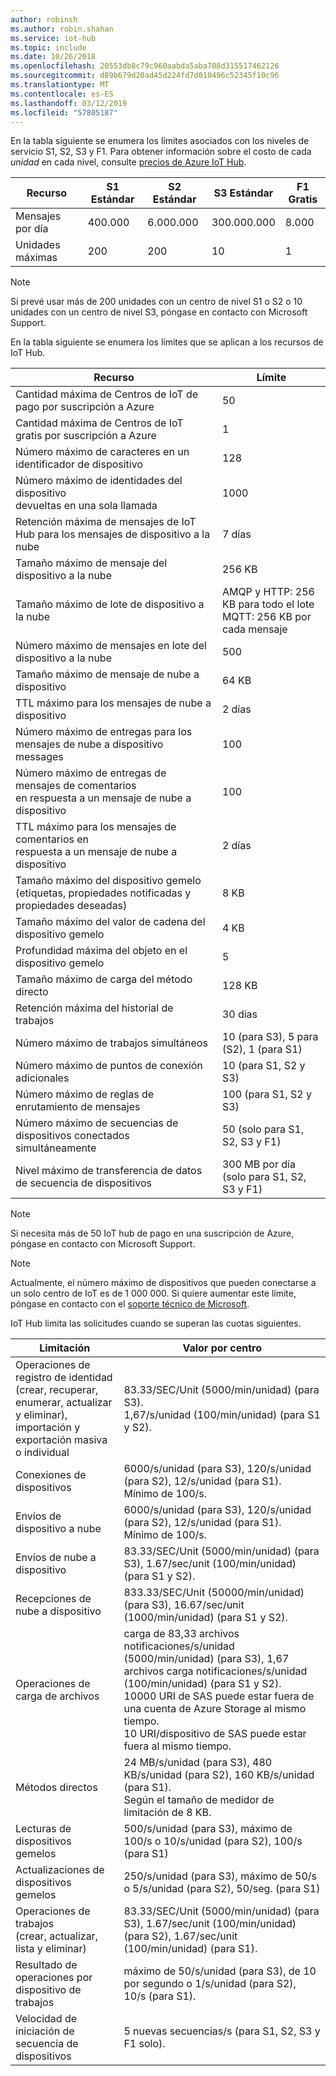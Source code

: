 ```yaml
---
author: robinsh
ms.author: robin.shahan
ms.service: iot-hub
ms.topic: include
ms.date: 10/26/2018
ms.openlocfilehash: 20553db8c79c960aabda5aba708d315517462126
ms.sourcegitcommit: d89b679d20ad45d224fd7d010496c52345f10c96
ms.translationtype: MT
ms.contentlocale: es-ES
ms.lasthandoff: 03/12/2019
ms.locfileid: "57805187"
---
```

En la tabla siguiente se enumera los límites asociados con los niveles de servicio S1, S2, S3 y F1. Para obtener información sobre el costo de cada *unidad* en cada nivel, consulte [precios de Azure IoT Hub](https://azure.microsoft.com/pricing/details/iot-hub/).

| Recurso | S1 Estándar | S2 Estándar | S3 Estándar | F1 Gratis |
| --- | --- | --- | --- | --- |
| Mensajes por día |400.000 |6.000.000 |300.000.000 |8.000 |
| Unidades máximas |200 |200 |10 |1 |

> [!NOTE]
> Si prevé usar más de 200 unidades con un centro de nivel S1 o S2 o 10 unidades con un centro de nivel S3, póngase en contacto con Microsoft Support.
> 
> 

En la tabla siguiente se enumera los límites que se aplican a los recursos de IoT Hub.

| Recurso | Límite |
| --- | --- |
| Cantidad máxima de Centros de IoT de pago por suscripción a Azure |50 |
| Cantidad máxima de Centros de IoT gratis por suscripción a Azure |1 |
| Número máximo de caracteres en un identificador de dispositivo | 128 |
| Número máximo de identidades del dispositivo<br/>  devueltas en una sola llamada |1000 |
| Retención máxima de mensajes de IoT Hub para los mensajes de dispositivo a la nube |7 días |
| Tamaño máximo de mensaje del dispositivo a la nube |256 KB |
| Tamaño máximo de lote de dispositivo a la nube |AMQP y HTTP: 256 KB para todo el lote <br/>MQTT: 256 KB por cada mensaje |
| Número máximo de mensajes en lote del dispositivo a la nube |500 |
| Tamaño máximo de mensaje de nube a dispositivo |64 KB |
| TTL máximo para los mensajes de nube a dispositivo |2 días |
| Número máximo de entregas para los mensajes de nube a dispositivo  <br/> messages |100 |
| Número máximo de entregas de mensajes de comentarios  <br/>  en respuesta a un mensaje de nube a dispositivo |100 |
| TTL máximo para los mensajes de comentarios en  <br/>  respuesta a un mensaje de nube a dispositivo |2 días |
| Tamaño máximo del dispositivo gemelo <br/> (etiquetas, propiedades notificadas y propiedades deseadas) | 8 KB |
| Tamaño máximo del valor de cadena del dispositivo gemelo | 4 KB |
| Profundidad máxima del objeto en el dispositivo gemelo | 5 |
| Tamaño máximo de carga del método directo | 128 KB |
| Retención máxima del historial de trabajos | 30 días |
| Número máximo de trabajos simultáneos | 10 (para S3), 5 para (S2), 1 (para S1) |
| Número máximo de puntos de conexión adicionales | 10 (para S1, S2 y S3) |
| Número máximo de reglas de enrutamiento de mensajes | 100 (para S1, S2 y S3) |
| Número máximo de secuencias de dispositivos conectados simultáneamente | 50 (solo para S1, S2, S3 y F1) |
| Nivel máximo de transferencia de datos de secuencia de dispositivos | 300 MB por día (solo para S1, S2, S3 y F1) |


> [!NOTE]
> Si necesita más de 50 IoT hub de pago en una suscripción de Azure, póngase en contacto con Microsoft Support.


> [!NOTE]
> Actualmente, el número máximo de dispositivos que pueden conectarse a un solo centro de IoT es de 1 000 000. Si quiere aumentar este límite, póngase en contacto con el [soporte técnico de Microsoft](https://azure.microsoft.com/support/options/).

IoT Hub limita las solicitudes cuando se superan las cuotas siguientes.

| Limitación | Valor por centro |
| --- | --- |
| Operaciones de registro de identidad <br/> (crear, recuperar, enumerar, actualizar y eliminar), <br/>  importación y exportación masiva o individual |83.33/SEC/Unit (5000/min/unidad) (para S3). <br/> 1,67/s/unidad (100/min/unidad) (para S1 y S2). |
| Conexiones de dispositivos |6000/s/unidad (para S3), 120/s/unidad (para S2), 12/s/unidad (para S1). <br/>Mínimo de 100/s. |
| Envíos de dispositivo a nube |6000/s/unidad (para S3), 120/s/unidad (para S2), 12/s/unidad (para S1). <br/>Mínimo de 100/s. |
| Envíos de nube a dispositivo | 83.33/SEC/Unit (5000/min/unidad) (para S3), 1.67/sec/unit (100/min/unidad) (para S1 y S2). |
| Recepciones de nube a dispositivo |833.33/SEC/Unit (50000/min/unidad) (para S3), 16.67/sec/unit (1000/min/unidad) (para S1 y S2). |
| Operaciones de carga de archivos |carga de 83,33 archivos notificaciones/s/unidad (5000/min/unidad) (para S3), 1,67 archivos carga notificaciones/s/unidad (100/min/unidad) (para S1 y S2). <br/> 10000 URI de SAS puede estar fuera de una cuenta de Azure Storage al mismo tiempo.<br/>  10 URI/dispositivo de SAS puede estar fuera al mismo tiempo. |
| Métodos directos | 24 MB/s/unidad (para S3), 480 KB/s/unidad (para S2), 160 KB/s/unidad (para S1).<br/> Según el tamaño de medidor de limitación de 8 KB. |
| Lecturas de dispositivos gemelos | 500/s/unidad (para S3), máximo de 100/s o 10/s/unidad (para S2), 100/s (para S1) |
| Actualizaciones de dispositivos gemelos | 250/s/unidad (para S3), máximo de 50/s o 5/s/unidad (para S2), 50/seg. (para S1) |
| Operaciones de trabajos <br/> (crear, actualizar, lista y eliminar) | 83.33/SEC/Unit (5000/min/unidad) (para S3), 1.67/sec/unit (100/min/unidad) (para S2), 1.67/sec/unit (100/min/unidad) (para S1). |
| Resultado de operaciones por dispositivo de trabajos | máximo de 50/s/unidad (para S3), de 10 por segundo o 1/s/unidad (para S2), 10/s (para S1). |
| Velocidad de iniciación de secuencia de dispositivos | 5 nuevas secuencias/s (para S1, S2, S3 y F1 solo). |

